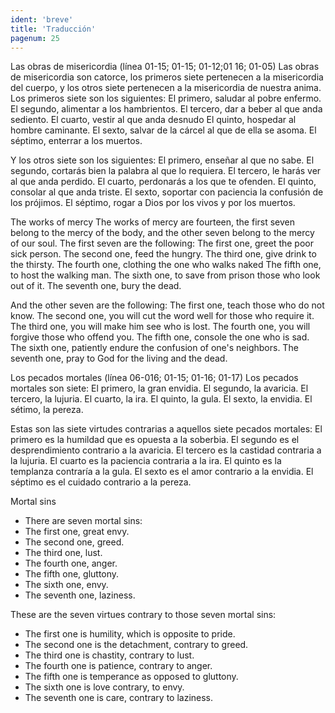 ```yaml
---
ident: 'breve'
title: 'Traducción'
pagenum: 25
---
```

Las obras de misericordia (línea 01-15; 01-15; 01-12;01 16; 01-05)
Las obras de misericordia son catorce, los primeros siete pertenecen a la misericordia del   cuerpo, y los otros siete pertenecen a la misericordia de nuestra anima. Los primeros siete  son los siguientes:
El primero, saludar al   pobre enfermo.
El segundo, alimentar a los hambrientos. 
El tercero, dar a beber al que anda sediento.
El cuarto, vestir al que anda desnudo
El quinto, hospedar al hombre caminante.
El sexto, salvar de la cárcel al que de ella se asoma.
El séptimo, enterrar a los muertos.




Y los otros siete son los siguientes:
El primero, enseñar al que no sabe.
El segundo, cortarás bien la palabra   al que lo requiera.
El tercero, le harás ver al que anda perdido.
El cuarto, perdonarás a los que te ofenden.
El quinto, consolar al que anda triste. 
El sexto, soportar con paciencia la confusión de los prójimos.
El séptimo, rogar a Dios por los vivos y por los muertos.


The works of mercy 
The works of mercy are fourteen, the first seven belong to the mercy of the body, and the other seven belong to the mercy of our soul. The first seven are the following:
The first one, greet the poor sick person.
The second one, feed the hungry.
The third one, give drink to the thirsty.
The fourth one, clothing the one who walks naked
The fifth one, to host the walking man.
The sixth one, to save from prison those who look out of it.
The seventh one, bury the dead.


And the other seven are the following:
The first one, teach those who do not know.
The second one, you will cut the word well for those who require it.
The third one, you will make him see who is lost.
The fourth one, you will forgive those who offend you.
The fifth one, console the one who is sad.
The sixth one, patiently endure the confusion of one's neighbors.
The seventh one, pray to God for the living and the dead.




Los pecados mortales (línea 06-016; 01-15; 01-16; 01-17)
Los pecados mortales son siete:
El primero, la gran envidia.
El segundo, la avaricia.
El tercero, la lujuria.
El cuarto, la ira.
El quinto, la gula.
El sexto, la envidia. 
El sétimo,  la pereza.


Estas son las siete virtudes contrarias a aquellos siete pecados mortales:
El primero es   la humildad que es opuesta a la soberbia.
El segundo es el desprendimiento contrario a la avaricia. 
El tercero es la castidad contraria a la lujuria.
El cuarto es la paciencia contraria a la ira.
El quinto es la templanza contraría a la gula.
El sexto es el amor contrario a la envidia. 
El séptimo es el cuidado contrario a la pereza.


Mortal sins 
* There are seven mortal sins:
* The first one, great envy.
* The second one, greed.
* The third one, lust.
* The fourth one, anger.
* The fifth one, gluttony.
* The sixth one, envy.
* The seventh one, laziness.


These are the seven virtues contrary to those seven mortal sins:
* The first one is humility, which is opposite to pride.
* The second one is the detachment, contrary to greed.
* The third one is chastity, contrary to lust.
* The fourth one is patience, contrary to anger.
* The fifth one is temperance as opposed to gluttony.
* The sixth one is love contrary, to envy.
* The seventh one is care, contrary to laziness.

